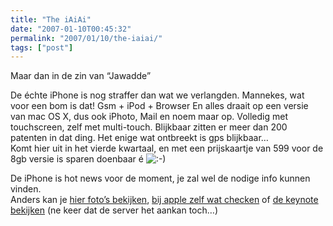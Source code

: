 ```yaml
---
title: "The iAiAi"
date: "2007-01-10T00:45:32"
permalink: "2007/01/10/the-iaiai/"
tags: ["post"]
---
```

Maar dan in de zin van “Jawadde”

De échte iPhone is nog straffer dan wat we verlangden. Mannekes, wat voor een bom is dat! Gsm + iPod + Browser En alles draait op een versie van mac OS X, dus ook iPhoto, Mail en noem maar op. Volledig met touchscreen, zelf met multi-touch. Blijkbaar zitten er meer dan 200 patenten in dat ding. Het enige wat ontbreekt is gps blijkbaar…  
Komt hier uit in het vierde kwartaal, en met een prijskaartje van 599 voor de 8gb versie is sparen doenbaar é ![:-)](http://www.donebysimon.be/blog/wp-includes/images/smilies/icon_smile.gif)

De iPhone is hot news voor de moment, je zal wel de nodige info kunnen vinden.  
Anders kan je [hier foto’s bekijken](http://gizmodo.com/gadgets/macworld2007/exclusive-apple-iphone-360-degree-gallery-50-photos-of-the-jesus-phone-227486.php "http://gizmodo.com/gadgets/macworld2007/exclusive-apple-iphone-360-degree-gallery-50-photos-of-the-jesus-phone-227486.php"), [bij apple zelf wat checken](http://www.apple.com/iphone/ "http://www.apple.com/iphone/") of [de keynote bekijken](http://www.apple.com/iphone/keynote/ "http://www.apple.com/iphone/keynote/") (ne keer dat de server het aankan toch…)
